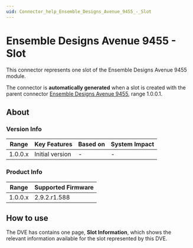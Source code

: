 ```yaml
---
uid: Connector_help_Ensemble_Designs_Avenue_9455_-_Slot
---
```


# Ensemble Designs Avenue 9455 - Slot

This connector represents one slot of the Ensemble Designs Avenue 9455 module.

The connector is **automatically generated** when a slot is created with the parent connector [Ensemble Designs Avenue 9455](xref:Connector_help_Ensemble_Designs_Avenue_9455), range 1.0.0.1.

## About

### Version Info

| Range     | Key Features     | Based on     | System Impact     |
|-----------|------------------|--------------|-------------------|
| 1.0.0.x   | Initial version  | -            | -                 |

### Product Info

| Range     | Supported Firmware     |
|-----------|------------------------|
| 1.0.0.x   | 2.9.2.r1.588           |

## How to use

The DVE has contains one page, **Slot Information**, which shows the relevant information available for the slot represented by this DVE.
